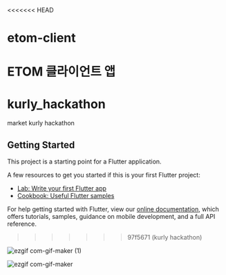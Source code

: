 <<<<<<< HEAD
# etom-client
ETOM 클라이언트 앱
=======
# kurly_hackathon

market kurly hackathon

## Getting Started

This project is a starting point for a Flutter application.

A few resources to get you started if this is your first Flutter project:

- [Lab: Write your first Flutter app](https://flutter.dev/docs/get-started/codelab)
- [Cookbook: Useful Flutter samples](https://flutter.dev/docs/cookbook)

For help getting started with Flutter, view our
[online documentation](https://flutter.dev/docs), which offers tutorials,
samples, guidance on mobile development, and a full API reference.
>>>>>>> 97f5671 (kurly hackathon)

![ezgif com-gif-maker (1)](https://user-images.githubusercontent.com/71327204/186356748-9b0da647-9d83-4367-b2cd-9d26e9a17ce2.gif)

![ezgif com-gif-maker](https://user-images.githubusercontent.com/71327204/186356760-d3e3fc45-7bf7-4fdb-88c8-64a6205d6cd5.gif)
